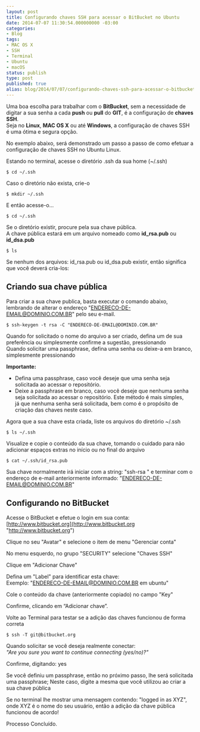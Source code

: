 ```yaml
---
layout: post
title: Configurando chaves SSH para acessar o BitBucket no Ubuntu
date: 2014-07-07 11:30:54.000000000 -03:00
categories:
- Blog
tags:
- MAC OS X
- SSH
- Terminal
- Ubuntu
- macOS
status: publish
type: post
published: true
alias: blog/2014/07/07/configurando-chaves-ssh-para-acessar-o-bitbucket-no-ubuntu.html
---
```

Uma boa escolha para trabalhar com o **BitBucket**, sem a necessidade de digitar a sua senha a cada **push** ou **pull** do **GIT**, é a configuração de **chaves SSH**.  
Seja no **Linux**, **MAC OS X** ou até **Windows**, a configuração de chaves SSH é uma ótima e segura opção.

No exemplo abaixo, será demonstrado um passo a passo de como efetuar a configuração de chaves SSH no Ubuntu Linux.

Estando no terminal, acesse o diretório .ssh da sua home (~/.ssh)

	$ cd ~/.ssh

Caso o diretório não exista, crie-o

	$ mkdir ~/.ssh

E então acesse-o...

	$ cd ~/.ssh

Se o diretório existir, procure pela sua chave pública.  
A chave pública estará em um arquivo nomeado como **id_rsa.pub** ou **id_dsa.pub**

	$ ls

Se nenhum dos arquivos: id_rsa.pub ou id_dsa.pub existir, então significa que você deverá cria-los:

## Criando sua chave pública

Para criar a sua chave publica, basta executar o comando abaixo, lembrando de alterar o endereço "ENDERECO-DE-EMAIL@DOMINIO.COM.BR" pelo seu e-mail.

	$ ssh-keygen -t rsa -C "ENDERECO-DE-EMAIL@DOMINIO.COM.BR"

Quando for solicitado o nome do arquivo a ser criado, defina um de sua preferência ou simplesmente confirme a sugestão, pressionando <Enter>  
Quando solicitar uma passphrase, defina uma senha ou deixe-a em branco, simplesmente pressionando <Enter>

**Importante:**

*   Defina uma passphrase, caso você deseje que uma senha seja solicitada ao acessar o repositório.
*   Deixe a passphrase em branco, caso você deseje que nenhuma senha seja solicitada ao acessar o repositório. Este método é mais simples,  
    já que nenhuma senha será solicitada, bem como é o propósito de criação das chaves neste caso.

Agora que a sua chave esta criada, liste os arquivos do diretório ~/.ssh

	$ ls ~/.ssh

Visualize e copie o conteúdo da sua chave, tomando o cuidado para não adicionar espaços extras no início ou no final do arquivo

	$ cat ~/.ssh/id_rsa.pub

Sua chave normalmente irá iniciar com a string: "ssh-rsa " e terminar com o endereço de e-mail anteriormente informado: "ENDERECO-DE-EMAIL@DOMINIO.COM.BR"

## Configurando no BitBucket

Acesse o BitBucket e efetue o login em sua conta: [http://www.bitbucket.org](http://www.bitbucket.org "http://www.bitbucket.org")

Clique no seu "Avatar" e selecione o item de menu "Gerenciar conta"

No menu esquerdo, no grupo "SECURITY" selecione "Chaves SSH"

Clique em "Adicionar Chave"

Defina um "Label" para identificar esta chave:  
Exemplo: "ENDERECO-DE-EMAIL@DOMINIO.COM.BR em ubuntu"

Cole o conteúdo da chave (anteriormente copiado) no campo "Key"

Confirme, clicando em “Adicionar chave”.

Volte ao Terminal para testar se a adição das chaves funcionou de forma correta

	$ ssh -T git@bitbucket.org

Quando solicitar se você deseja realmente conectar:  
_"Are you sure you want to continue connecting (yes/no)?"_

Confirme, digitando: yes

Se você definiu um passphrase, então no próximo passo, lhe será solicitada uma passphrase; Neste caso, digite a mesma que você utilizou ao criar a sua chave pública

Se no terminal lhe mostrar uma mensagem contendo: "logged in as XYZ", onde XYZ é o nome do seu usuário, então a adição da chave pública funcionou de acordo!

Processo Concluído.
